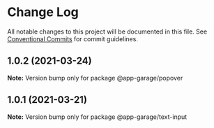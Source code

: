 # Change Log

All notable changes to this project will be documented in this file.
See [Conventional Commits](https://conventionalcommits.org) for commit guidelines.

## 1.0.2 (2021-03-24)

**Note:** Version bump only for package @app-garage/popover





## 1.0.1 (2021-03-21)

**Note:** Version bump only for package @app-garage/text-input
